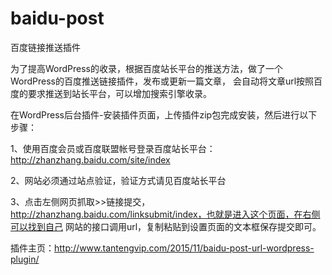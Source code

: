 # baidu-post
百度链接推送插件

为了提高WordPress的收录，根据百度站长平台的推送方法，做了一个WordPress的百度推送链接插件，发布或更新一篇文章，
会自动将文章url按照百度的要求推送到站长平台，可以增加搜索引擎收录。

在WordPress后台插件-安装插件页面，上传插件zip包完成安装，然后进行以下步骤：

1、使用百度会员或百度联盟帐号登录百度站长平台：http://zhanzhang.baidu.com/site/index

2、网站必须通过站点验证，验证方式请见百度站长平台

3、点击左侧网页抓取>>链接提交，http://zhanzhang.baidu.com/linksubmit/index，也就是进入这个页面，在右侧可以找到自己
网站的接口调用url，复制粘贴到设置页面的文本框保存提交即可。

插件主页：http://www.tantengvip.com/2015/11/baidu-post-url-wordpress-plugin/
